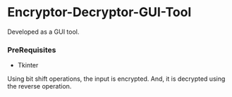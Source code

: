 # Encryptor-Decryptor-GUI-Tool
Developed as a GUI tool.
### PreRequisites
* Tkinter

Using bit shift operations, the input is encrypted. And, it is decrypted using the reverse operation.

